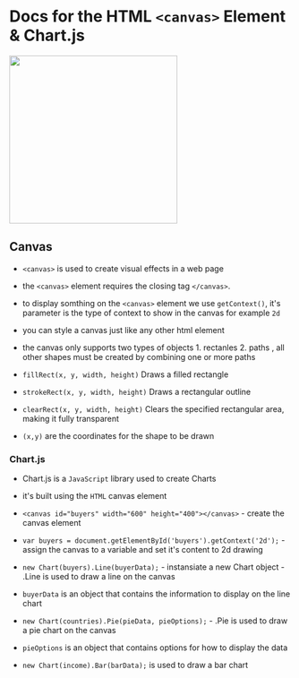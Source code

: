 # **Docs for the HTML `<canvas>` Element & Chart.js**

<img src="https://geoinnova.org/blog-territorio/wp-content/uploads/2020/11/logos.png" width=300px>

## **Canvas**

- `<canvas>` is used to create visual effects in a web page

- the `<canvas>` element requires the closing tag `</canvas>`.

- to display somthing on the `<canvas>` element we use `getContext()`, it's parameter is the type of context to show in the canvas for example `2d`

- you can style a canvas just like any other html element

- the canvas only supports two types of objects 1. rectanles 2. paths , all other shapes must be created by combining one or more paths

- `fillRect(x, y, width, height)` Draws a filled rectangle

- `strokeRect(x, y, width, height)` Draws a rectangular outline

- `clearRect(x, y, width, height)` Clears the specified rectangular area, making it fully transparent

- `(x,y)` are the coordinates for the shape to be drawn

### **Chart.js**

- Chart.js is a `JavaScript` library used to create Charts

- it's built using the `HTML` canvas element

- `<canvas id="buyers" width="600" height="400"></canvas>` - create the canvas element

- `var buyers = document.getElementById('buyers').getContext('2d');` - assign the canvas to a variable and set it's content to 2d drawing

- `new Chart(buyers).Line(buyerData);` - instansiate a new Chart object - .Line is used to draw a line on the canvas

- `buyerData` is an object that contains the information to display on the line chart

- `new Chart(countries).Pie(pieData, pieOptions);` - .Pie is used to draw a pie chart on the canvas

- `pieOptions` is an object that contains options for how to display the data

- `new Chart(income).Bar(barData);` is used to draw a bar chart
